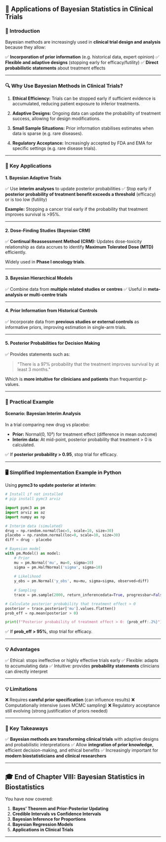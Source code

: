## **🧬 Applications of Bayesian Statistics in Clinical Trials**

### **📖 Introduction**

Bayesian methods are increasingly used in **clinical trial design and analysis** because they allow:

✅ **Incorporation of prior information** (e.g. historical data, expert opinion)
✅ **Flexible and adaptive designs** (stopping early for efficacy/futility)
✅ **Direct probabilistic statements** about treatment effects

---

### **🔍 Why Use Bayesian Methods in Clinical Trials?**

1. **Ethical Efficiency:** Trials can be stopped early if sufficient evidence is accumulated, reducing patient exposure to inferior treatments.

2. **Adaptive Designs:** Ongoing data can update the probability of treatment success, allowing for design modifications.

3. **Small Sample Situations:** Prior information stabilises estimates when data is sparse (e.g. rare diseases).

4. **Regulatory Acceptance:** Increasingly accepted by FDA and EMA for specific settings (e.g. rare disease trials).

---

### **📝 Key Applications**

#### **1. Bayesian Adaptive Trials**

✅ Use **interim analyses** to update posterior probabilities
✅ Stop early if **posterior probability of treatment benefit exceeds a threshold** (efficacy) or is too low (futility)

**Example:** Stopping a cancer trial early if the probability that treatment improves survival is >95%.

---

#### **2. Dose-Finding Studies (Bayesian CRM)**

✅ **Continual Reassessment Method (CRM):** Updates dose-toxicity relationship as data accrues to identify **Maximum Tolerated Dose (MTD)** efficiently.

Widely used in **Phase I oncology trials**.

---

#### **3. Bayesian Hierarchical Models**

✅ Combine data from **multiple related studies or centres**
✅ Useful in **meta-analysis or multi-centre trials**

---

#### **4. Prior Information from Historical Controls**

✅ Incorporate data from **previous studies or external controls** as informative priors, improving estimation in single-arm trials.

---

#### **5. Posterior Probabilities for Decision Making**

✅ Provides statements such as:

> "There is a 97% probability that the treatment improves survival by at least 3 months."

Which is **more intuitive for clinicians and patients** than frequentist p-values.

---

### **🔬 Practical Example**

#### **Scenario: Bayesian Interim Analysis**

In a trial comparing new drug vs placebo:

* **Prior:** Normal(0, 10²) for treatment effect (difference in mean outcome)
* **Interim data:** At mid-point, posterior probability that treatment > 0 is calculated.

✅ If **posterior probability > 0.95**, stop trial for efficacy.

---

### **🖥️ Simplified Implementation Example in Python**

Using **pymc3 to update posterior at interim**:

```python
# Install if not installed
# pip install pymc3 arviz

import pymc3 as pm
import arviz as az
import numpy as np

# Interim data (simulated)
drug = np.random.normal(loc=5, scale=10, size=30)
placebo = np.random.normal(loc=0, scale=10, size=30)
diff = drug - placebo

# Bayesian model
with pm.Model() as model:
    # Prior
    mu = pm.Normal('mu', mu=0, sigma=10)
    sigma = pm.HalfNormal('sigma', sigma=10)
    
    # Likelihood
    y_obs = pm.Normal('y_obs', mu=mu, sigma=sigma, observed=diff)
    
    # Sampling
    trace = pm.sample(2000, return_inferencedata=True, progressbar=False)

# Calculate posterior probability that treatment effect > 0
posterior = trace.posterior['mu'].values.flatten()
prob_eff = np.mean(posterior > 0)

print(f"Posterior probability of treatment effect > 0: {prob_eff:.2%}")
```

✅ If **prob\_eff > 95%**, stop trial for efficacy.

---

### **💡 Advantages**

✅ Ethical: stops ineffective or highly effective trials early
✅ Flexible: adapts to accumulating data
✅ Intuitive: provides **probability statements** clinicians can directly interpret

---

### **💡 Limitations**

❌ Requires **careful prior specification** (can influence results)
❌ Computationally intensive (uses MCMC sampling)
❌ Regulatory acceptance still evolving (strong justification of priors needed)

---

### **🎯 Key Takeaways**

✅ **Bayesian methods are transforming clinical trials** with adaptive designs and probabilistic interpretations
✅ Allow **integration of prior knowledge**, efficient decision-making, and ethical benefits
✅ Increasingly important for **modern biostatisticians and clinical researchers**

---

## **🎓 End of Chapter VIII: Bayesian Statistics in Biostatistics**

You have now covered:

1. **Bayes’ Theorem and Prior-Posterior Updating**
2. **Credible Intervals vs Confidence Intervals**
3. **Bayesian Inference for Proportions**
4. **Bayesian Regression Models**
5. **Applications in Clinical Trials**

---

